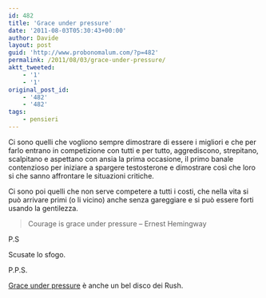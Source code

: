 ```yaml
---
id: 482
title: 'Grace under pressure'
date: '2011-08-03T05:30:43+00:00'
author: Davide
layout: post
guid: 'http://www.probonomalum.com/?p=482'
permalink: /2011/08/03/grace-under-pressure/
aktt_tweeted:
    - '1'
    - '1'
original_post_id:
    - '482'
    - '482'
tags:
    - pensieri
---
```


Ci sono quelli che vogliono sempre dimostrare di essere i migliori e che per farlo entrano in competizione con tutti e per tutto, aggrediscono, strepitano, scalpitano e aspettano con ansia la prima occasione, il primo banale contenzioso per iniziare a spargere testosterone e dimostrare così che loro si che sanno affrontare le situazioni critiche.

Ci sono poi quelli che non serve competere a tutti i costi, che nella vita si può arrivare primi (o li vicino) anche senza gareggiare e si può essere forti usando la gentilezza.

> Courage is grace under pressure – Ernest Hemingway

P.S

Scusate lo sfogo.

P.P.S.

[Grace under pressure](http://itunes.apple.com/it/album/grace-under-pressure/id14766787 "Rush - Grace under pressure") è anche un bel disco dei Rush.